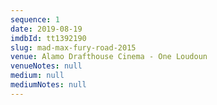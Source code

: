 ```yaml
---
sequence: 1
date: 2019-08-19
imdbId: tt1392190
slug: mad-max-fury-road-2015
venue: Alamo Drafthouse Cinema - One Loudoun
venueNotes: null
medium: null
mediumNotes: null
---
```


